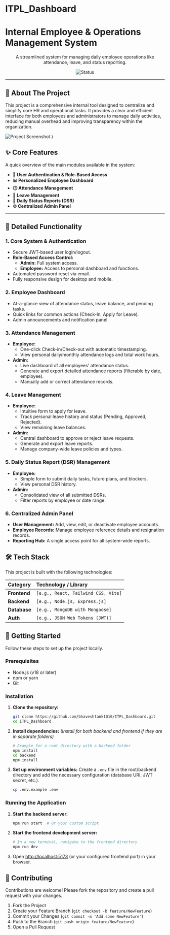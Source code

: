 ﻿# ITPL_Dashboard
# Internal Employee & Operations Management System

<p align="center">
A streamlined system for managing daily employee operations like attendance, leave, and status reporting.
</p>

<p align="center">
  <img src="https://img.shields.io/badge/status-in%20development-blue" alt="Status">
</p>

---

## 📖 About The Project

This project is a comprehensive internal tool designed to centralize and simplify core HR and operational tasks. It provides a clear and efficient interface for both employees and administrators to manage daily activities, reducing manual overhead and improving transparency within the organization.

![Project Screenshot](https://drive.google.com/uc?export=view&id=1kKj50cJQSR1L-pwSv3vju4Jcq3SjCgBI)
)
## ✨ Core Features

A quick overview of the main modules available in the system:

* **🔐 User Authentication & Role-Based Access**
* **📊 Personalized Employee Dashboard**
* **🕒 Attendance Management**
* **🌴 Leave Management**
* **📝 Daily Status Reports (DSR)**
* **⚙️ Centralized Admin Panel**

---

## 🚀 Detailed Functionality

### 1. Core System & Authentication
* Secure JWT-based user login/logout.
* **Role-Based Access Control:**
    * **Admin:** Full system access.
    * **Employee:** Access to personal dashboard and functions.
* Automated password reset via email.
* Fully responsive design for desktop and mobile.

### 2. Employee Dashboard
* At-a-glance view of attendance status, leave balance, and pending tasks.
* Quick links for common actions (Check-In, Apply for Leave).
* Admin announcements and notification panel.

### 3. Attendance Management
* **Employee:**
    * One-click Check-in/Check-out with automatic timestamping.
    * View personal daily/monthly attendance logs and total work hours.
* **Admin:**
    * Live dashboard of all employees' attendance status.
    * Generate and export detailed attendance reports (filterable by date, employee).
    * Manually add or correct attendance records.

### 4. Leave Management
* **Employee:**
    * Intuitive form to apply for leave.
    * Track personal leave history and status (Pending, Approved, Rejected).
    * View remaining leave balances.
* **Admin:**
    * Central dashboard to approve or reject leave requests.
    * Generate and export leave reports.
    * Manage company-wide leave policies and types.

### 5. Daily Status Report (DSR) Management
* **Employee:**
    * Simple form to submit daily tasks, future plans, and blockers.
    * View personal DSR history.
* **Admin:**
    * Consolidated view of all submitted DSRs.
    * Filter reports by employee or date range.

### 6. Centralized Admin Panel
* **User Management:** Add, view, edit, or deactivate employee accounts.
* **Employee Records:** Manage employee reference details and resignation records.
* **Reporting Hub:** A single access point for all system-wide reports.

## 🛠️ Tech Stack

This project is built with the following technologies:

| Category      | Technology / Library                                       |
| :------------ | :--------------------------------------------------------- |
| **Frontend** | `[e.g., React, Tailwind CSS, Vite]`                        |
| **Backend** | `[e.g., Node.js, Express.js]`                              |
| **Database** | `[e.g., MongoDB with Mongoose]`                            |
| **Auth** | `[e.g., JSON Web Tokens (JWT)]`                            |

## 🚀 Getting Started

Follow these steps to set up the project locally.

### Prerequisites
* Node.js (v18 or later)
* npm or yarn
* Git

### Installation

1.  **Clone the repository:**
    ```sh
    git clone https://github.com/bhaveshtank1016/ITPL_Dashboard.git
    cd ITPL_Dashboard
    ```

2.  **Install dependencies:**
    *(Install for both backend and frontend if they are in separate folders)*
    ```sh
    # Example for a root directory with a backend folder
    npm install
    cd backend
    npm install
    ```

3.  **Set up environment variables:**
    Create a `.env` file in the root/backend directory and add the necessary configuration (database URI, JWT secret, etc.).
    ```sh
    cp .env.example .env
    ```

### Running the Application

1.  **Start the backend server:**
    ```sh
    npm run start  # Or your custom script
    ```
2.  **Start the frontend development server:**
    ```sh
    # In a new terminal, navigate to the frontend directory
    npm run dev
    ```
3.  Open [http://localhost:5173](http://localhost:5173) (or your configured frontend port) in your browser.


## 🤝 Contributing

Contributions are welcome! Please fork the repository and create a pull request with your changes.

1.  Fork the Project
2.  Create your Feature Branch (`git checkout -b feature/NewFeature`)
3.  Commit your Changes (`git commit -m 'Add some NewFeature'`)
4.  Push to the Branch (`git push origin feature/NewFeature`)
5.  Open a Pull Request

